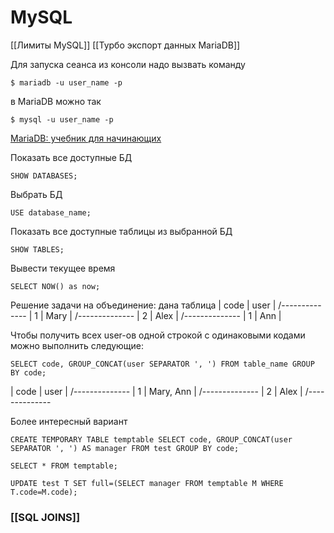 # MySQL

[[Лимиты MySQL]]
[[Турбо экспорт данных MariaDB]]

Для запуска сеанса из консоли надо вызвать команду
```
$ mariadb -u user_name -p
```
в MariaDB можно так
```
$ mysql -u user_name -p
```

[MariaDB: учебник для начинающих](https://mariadb.com/kb/ru/a-mariadb-primer/)

Показать все доступные БД
```
SHOW DATABASES;
```

Выбрать БД
```
USE database_name;
```

Показать все доступные таблицы из выбранной БД
```
SHOW TABLES;
```

Вывести текущее время
```
SELECT NOW() as now;
```



Решение задачи на объединение:
дана таблица
| code | user |
/--------------
| 1    | Mary |
/--------------
| 2    | Alex |
/--------------
| 1    | Ann  |

Чтобы получить всех user-ов одной строкой с одинаковыми кодами можно выполнить следующие:
```
SELECT code, GROUP_CONCAT(user SEPARATOR ', ') FROM table_name GROUP BY code;
```

| code | user |
/--------------
| 1    | Mary, Ann |
/--------------
| 2    | Alex |
/--------------

Более интересный вариант
```
CREATE TEMPORARY TABLE temptable SELECT code, GROUP_CONCAT(user SEPARATOR ', ') AS manager FROM test GROUP BY code;

SELECT * FROM temptable;

UPDATE test T SET full=(SELECT manager FROM temptable M WHERE T.code=M.code);
```

### [[SQL JOINS]]
